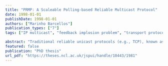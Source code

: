 ```yaml
---
title: "PRMP: A Scaleable Polling-based Reliable Multicast Protocol"
date: 1998-01-01
publishDate: 1998-01-01
authors: ["Marinho Barcellos"]
publication_types: ["7"]
tags: ["IP multicast", "feedback implosion problem", "transport protocols"]

abstract: "Traditional reliable unicast protocols (e.g., TCP), known as sender-initiated schemes, do not scale well for one-to-many reliable multicast due mainly to implosion losses caused by excessive rate of feedback packets arriving from receivers. So, recent multicast protocols have been devised following the receiver-initiated approach: scalability (in terms of control traffic, protocol state and end-systems processing requirements) is achieved by making the sender independent from receivers; the sender does not know the membership of the destination group. However, this comes with a cost: the lack of knowledge about and control of receivers at the sender has negative implications with respect to throughput, network cost (bandwidth required), and degree of reliability offered to applications. This thesis follows an alternative approach: instead of adopting the receiver-initiated scheme, it greatly enhances the scalability of the sender-initiated scheme, by means of polling-based feedback and hierarchy. The resulting protocol is named PRMP: polling-based Reliable Multicast protocol. Its unique implosion avoidance mechanism polls receivers at carefully planned timing instants achieving a low and uniformly distributed rate of feedback packets. The sender retains controls of receivers: the main PRMP mechanisms are based on a one-to-many sliding window mechanism, which efficiently and elegantly extends the abstraction from reliable unicasting to reliable multicasting. The error control mechanism of PRMP incorporates the use of NACKs and selective, cumulative acknowledgment of packets; additionally, it can wait and judiciously decide between multicast and selective unicast retransmissions. The flow control mechanism prevents unnecessary losses caused by the overrunning of receivers, despite variations in round-trip times and application speeds. The scalability provided by the polling mechanism is further extended by an hierarchic organization to exploit distributed processing and local recovery: receivers are organized according to a tree-structure. However, unlike other tree-based protocols, PRMP is 'fully-hierarchic': each parent node forwards data via multicast to its children, and retains/explores the control of and knowledge about its children while autonomously applying error, flow, congestion and session controls in the communication with them. Two congestion control mechanisms, one window-based and another rate-based, have been incorporated to PRMP. As shown through simulation experiments, the resulting protocol achieves high though put with cost- effective reliable multicasting. They also show the scalability and effectiveness of PRMP mechanisms. PRMP can achieve reliable multicast with the same kind of reliability guarantees provided by TCP but without incurring prohibitive costs in terms of network cost or recovery latency found in other protocols."
featured: false
publication: "PhD thesis"
url_pdf: "https://theses.ncl.ac.uk/jspui/handle/10443/1981"
---
```


